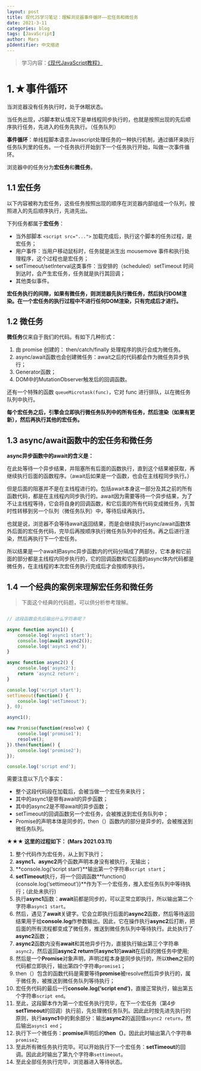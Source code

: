 ```yaml
---
layout: post
title: 现代JS学习笔记：理解浏览器事件循环——宏任务和微任务
date: 2021-3-11
categories: blog
tags: [JavaScript]
author: Mars
pIdentifier: 中文缩进
---
```

> 学习内容：[《现代JavaScript教程》](https://zh.javascript.info/)

# 1.★事件循环
当浏览器没有任务执行时，处于休眠状态。

当任务出现，JS脚本默认情况下是单线程同步执行的，也就是按照出现的先后顺序执行任务，先进入的任务先执行。（任务队列）

**事件循环**：单线程脚本语言Javascript处理任务的一种执行机制，通过循环来执行任务队列里的任务。一个任务执行开始到下一个任务执行开始，叫做一次事件循环。

浏览器中的任务分为**宏任务**和**微任务**。

## 1.1	宏任务

以下内容被称为宏任务，这些任务按照出现的顺序在浏览器内部组成一个队列，按照进入的先后顺序执行，先进先出。

下列任务都属于**宏任务**：

- 当外部脚本 `<script src="...">` 加载完成后，执行这个脚本的任务过程，是宏任务；
- 用户事件：当用户移动鼠标时，任务就是派生出 mousemove 事件和执行处理程序，这个过程也是宏任务；
- setTimeout/setInterval这类事件：当安排的（scheduled）setTimeout 时间到达时，会产生宏任务，任务就是执行其回调；
- 其他类似事件。

**宏任务执行的间隙，如果有微任务，则浏览器先执行微任务，然后执行DOM渲染。在一个宏任务的执行过程中不进行任何DOM渲染，只有完成后才进行。**

## 1.2	微任务

**微任务**仅来自于我们的代码。有如下几种形式：

1. 由 promise 创建的：
then/catch/finally 处理程序的执行会成为微任务。
2. async/await函数也会创建微任务：await之后的代码都会作为微任务异步执行；
3. Generator函数；
4. DOM中的MutationObserver触发后的回调函数。

还有一个特殊的函数 `queueMicrotask(func)`，它对 func 进行排队，以在微任务队列中执行。 

**每个宏任务之后，引擎会立即执行微任务队列中的所有任务，然后渲染（如果有更新），然后再执行其他的宏任务。**

## 1.3	 async/await函数中的宏任务和微任务

**async异步函数中的await的含义是：**

在此处等待一个异步结果，并阻塞所有后面的函数执行，直到这个结果被获取，再继续执行后面的函数程序。（await后如果是一个函数，也会在主线程同步执行。）

但是后面的阻塞并不是在主线程进行的。包括await本身这一部分及其之前的所有函数代码，都是在主线程内同步执行的。await因为需要等待一个异步结果，为了不让主线程等待，它会将自身的回调函数，和它后面的所有代码变成微任务，先暂时性转移到另一个队列（微任务队列）中，等待后续再执行。

也就是说，浏览器不会等待await返回结果，而是会继续执行async/await函数体外后面的宏任务代码，完毕后再按顺序执行微任务队列中的任务。再之后进行渲染，然后再执行下一个宏任务。

所以结果是一个await把async异步函数内的代码分隔成了两部分，它本身和它前面的部分都是主线程内同步执行的，它的回调函数和它后面的async体内代码都是微任务，在主线程的本次宏任务执行完成后才会按顺序执行。

## 1.4	一个经典的案例来理解宏任务和微任务

> 下面这个经典的代码题，可以供分析参考理解。

```js

// 这段函数会先后输出什么字符串呢？

async function async1() {
    console.log('async1 start');
    console.log(await async2());
    console.log('async1 end');
}

async function async2() {
    console.log('async2');
    return 'async2 return';
}

console.log('script start');
setTimeout(function() {
    console.log('setTimeout');
}, 0);

async1();

new Promise(function(resolve) {
    console.log('promise1');
    resolve();
}).then(function() {
    console.log('promise2');
});

console.log('script end');
```
需要注意以下几个事实：

- 整个这段代码段在加载后，会被当做一个宏任务来执行；
- 其中的async1是带有await的异步函数；
- 其中的async2是不带await的异步函数；
- setTimeout的回调函数另一个宏任务，会被推送到宏任务队列中；
- Promise的声明本体是同步的，then（）函数内的部分是异步的，会被推送到微任务队列。

**★★★ 这里的过程如下： (Mars 2021.03.11)**

1. 整个代码作为宏任务，从上到下执行；
2. **async1、async2**两个函数声明本身没有被执行，无输出；
3. **console.log(‘script start’)**输出第一个字符串`script start`；
4. **setTimeout**执行，将一个回调函数**function(){console.log(‘settimeout’)}**作为下一个宏任务，推入宏任务队列中等待执行；(此处未执行)
5. 执行**async1**函数：**await**前都是同步的，可以正常立即执行，所以输出第二个字符串`async1 start`。
6. 然后，遇见了**await**关键字。它会立即执行后面的**async2**函数，然后等待返回结果用于给**console.log**作参数输出。因此，它在操作执行**async2**后打断，把后面的所有流程都变成了微任务，推送到微任务队列中等待执行。此处执行了**async2**函数；
7. **async2**函数内没有**await**和其他异步行为，直接执行输出第三个字符串`async2`，然后返回**async2 return**供**async1**的**await**在后续的微任务中使用;
8. 然后是一个**Promise**对象声明，声明过程本身是同步执行的，所以**then**之前的代码都立即执行，输出第四个字符串`promise1`；
9. then（）包含的函数代码是需要等待**promise**被resolve然后异步执行的，属于微任务，被推送到微任务队列等待执行；
10. 宏任务代码的最后一行**console.log(‘script end’)**，直接正常执行，输出第五个字符串`script end`。
11. 至此，这段脚本作为第一个宏任务执行完毕，在下一个宏任务（第4步**setTimeout**的回调）执行前，先处理微任务队列。因此此时按先进先执行的原则，执行**async1**中的剩余部分：输出**async2**的返回值`async2 return`，然后输出`async1 end`；
12. 执行下一个微任务：**promise**声明后的**then（）**。因此此时输出第八个字符串`promise2`;
13. 至此所有微任务执行完毕。可以开始执行下一个宏任务：**setTimeout**的回调。因此此时输出了第九个字符串`settimeout`。
14. 至此全部任务执行完毕，浏览器进入等待状态。

